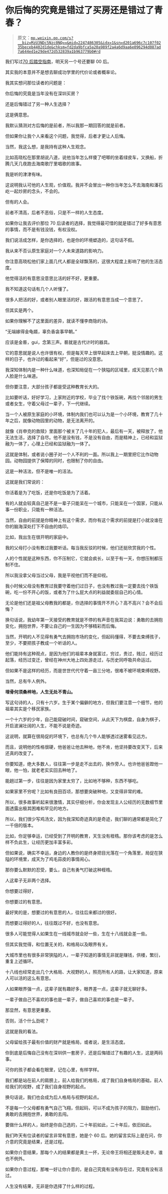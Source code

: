 # 你后悔的究竟是错过了买房还是错过了青春？

> 原文：[`mp.weixin.qq.com/s?__biz=MzU3NDc5Nzc0NQ==&mid=2247486305&idx=1&sn=d201a696c7c107f0235beceb4402d1de&chksm=fd2da9bfca5a20a989f2a4a6d9aa6e096294d087ad7a644ed1e29de472d532839a1b963779b0#rd`](http://mp.weixin.qq.com/s?__biz=MzU3NDc5Nzc0NQ==&mid=2247486305&idx=1&sn=d201a696c7c107f0235beceb4402d1de&chksm=fd2da9bfca5a20a989f2a4a6d9aa6e096294d087ad7a644ed1e29de472d532839a1b963779b0#rd)

我们写过[70 后踏空指南](http://mp.weixin.qq.com/s?__biz=MzU3NDc5Nzc0NQ==&mid=2247486290&idx=1&sn=f5bdad717e3202b191cdfd3098f46cce&chksm=fd2da98cca5a209a1a2cb040da14abb6ed4d60a8773c53a296921794dc0ae1bc490b131af34b&scene=21#wechat_redirect)，明天另一个号还要聊 00 后。

其实我的本意并不是想去聊成功学里的代价论或者概率论。

我其实想问那位读者的问题是：

你后悔的究竟是当年没有在深圳买房？

还是后悔错过了另一种人生选择？

这是俩意思。

我默认猜测对方后悔的是前者，所以我那一期回答的就是前者。

但如果你让我个人来看这个问题，我觉得，后者才更让人后悔。

当然，我这么想，是我持有这种人生观念。

比如高晓松在那里胡说八道，说他当年怎么样傻了吧唧的坐着绿皮车，又换船，折腾几天几夜跑去海南歌厅里唱歌的故事。

我是听的津津有味。

这说明我认可他的人生观，价值观。我并不会冒出一种你当年怎么不去海南和潘石屹一起炒房的念头，不会的。

但有的人会。

前者不清高，后者不恶俗，只是不一样的人生态度。

如果你让我去评价那位 70 后读者的选择，我觉得最可惜的就是错过了好多有意思的事情，而不是有钱没钱，有权没权。

我们说活成怎样，是你选择的，也是你的环境塑造的，这句话不假。

我从来不否认原生家庭对一个人未来道路的影响力。

你注意高晓松他们家上面几代人都是全球飘荡的，这很大程度上影响了他的生活态度。

他觉得活的有意思没意思比活的好不好，更重要。

我不知道这句话有几个人听懂了。

很多人把活的好，或者别人眼里活的好，跟活的有意思当成一个意思了。

但其实是两个。

如果你理解不了这里面的差异，就读不懂李商隐的诗。

“无端嫁得金龟婿，辜负香衾事早朝。”

应该是金晷，gui，念第三声。晷就是古代计时的器具。

它的意思就是说人也许很有权，但是每天早上很早起床去上早朝，挺没情趣的。这样的日子，也许过的看起来“好”，但是过的没意思。

我深知体制内是一种什么味道，也深知局促在一个狭隘的区域里，成天见那几个熟人脸是什么味道。

但你要注意，大部分孩子都是受这种教育长大的。

比如要听话，好好学习，上家附近的学校，毕业了找个铁饭碗，再找个邻居的男生或者女生，守着父母过一辈子，下一代继续。

当一个人被原生家庭的小环境，体制内我们也可以认为是一个小环境，教育了几十年之后，就像动物园里的动物，是无法离开的。

就像《肖申克的救赎》里面那个被关了几十年的犯人，最后有一天，被释放了，他无法生活，选择了自尽。他不是没有钱，不是没有自由，而是精神上，已经和监狱融为一体了，心理上已经和监狱融为一体了。

这就是体制，或者说小圈子对一个人不利的一面。所以我上一期里把它比作动物园。动物园提供了保障的同时，也限制了你的自由。

这是一种活法，但不是唯一的活法。

这就是我们常说的：

你活着是为了吃饭，还是你吃饭是为了活着。

有的人就会较真自己是不是一辈子只能呆在一个城市，只能呆在一个国家，只能从事一份职业，只能有一种活法。

当然，自由的前提是你精神上有这个需求，而你有这个需求的前提是打小就没谁在你的脑海深处打下不自由的烙印。

比如，我出生在很开明的家庭中。

我的父母打小没有教过我要听话。每当我反驳的时候，他们还挺欣赏我的个性。

人的个性就是这种东西，你不压制它，它就会疯长，以至于有一天，你想压制都压制不住。

所以我没拿父母当过父母，我是平视他们而不是仰视。

我小时候父母没有教育过我要守着他们过日子，也没有教过我一定要去找个铁饭碗，吃一份不开心的饭，或者为了什么屁大点的利益就委屈自己的心情。

无论是他们还是祖父母教我的都是，你选择的事情开不开心？高不高兴？会不会后悔？

换句话说，我幼年第一天接受的教育就是不停的有声音在我耳边说：勇敢的去拥抱变化，拥抱世界，不要让自己的一生因为不够精彩而后悔。

当然，开明的人不见得有勇气去拥抱市场的变化，但起码懂得，不要去束缚孩子，至少，不要把孩子教成一个听话的人。

他们能持有这种观点，是因为他们的祖辈本身就富过，穷过，贵过，贱过，经历过起落，经历过变迁，曾经在神州大地上四处游走过，与历史同呼吸共命运过。

但如果不是这样的经历，而是世世代代守着一亩三分地，很难不被环境束缚视野。

当然，总有牛人例外。

**埋骨何须桑梓地，人生无处不青山。**

写这句诗的人，只有十六岁。生于某个偏僻的地方，但我们要注意一个细节，他的祖辈其实是个移民家族。

一个十六岁的少年，自己能窥破时间，窥破空间，从此天下为棋盘，自身为棋子，开启波澜壮阔的人生，不能不说是奇迹。

这说明，就算在很局促的环境下，也总有几个牛人能够透过迷雾看见远方。

而且，说明他的性格很硬，他爸爸让他去种地，他不肯，他坚持要改变天下，后来还真的改变了。

你要知道，绝大多数人，往往第一步是走不出去的，换作旁人。也许他爸爸蹬他一眼，他一怕，就老老实实回去种地了。

能趟过第一步，往往是因为家里太穷了，比如地不够种，东西不够吃。

如果家里不穷呢？比如有良田百顷，那想要突破种地，又变得非常的难。

所以，很多故事听起来很激情，其实仔细分析，你会发现主人公经历的无数细节里面透露出极其困难和罕见的地方。

所以，我们很少写鸡汤文，因为我深知奇迹真的是奇迹，我们聊的通常都是简化了一千倍的版本。

比如，你足够幸运，已经受到了开明的教育，天生没有桎梏。那你该考虑的是怎么样不负此生，让经历更加丰富多彩。

但如果说，确实不幸运，身边的人教你的是终身把目光落在一个角落里，局促在狭隘的环境里，成天为了鸡毛蒜皮的事情闹心。

那你要么默默的忍受，要么，自己有勇气打破这种桎梏。

人这辈子无非两个选择。

你想要过得好，

你想要过的有意思。

最好笑的是，想要过的有意思的人，往往后来都过的很好。

而想要过得好的人，往往既过不好，也没有意思。

很多人可能觉得人如果生在一线城市就会好一些，生在十八线就会差一些。

但其实我觉得，和位置无关的，和格局以及眼界有关。

大城市里也有很多非常狭隘的人，一辈子知道的事情无非就是赚钱，供楼，繁衍，重复上述循环。

十八线也经常走出几个大格局、大视野的人，照亮所有人的路，让大家知道，原来人可以活的这么有意思。

人如果眼界强一点，这辈子就有趣好多，眼界差一点，这辈子就无聊好多。

一辈子做自己不喜欢的事也是一辈子，做自己喜欢的事也是一辈子。

那显然，有意思更重要。

否则，活个什么劲呢？

这就是我的看法。

父母留给孩子最有价值的财产就是格局，或者说，是生活态度。

你到底是后悔自己没有在深圳供一套房子，还是后悔错过了有趣的人生，这是两码事。

可你的孩子都会看在眼里，记在心里，有样学样。

我们都是站在前人的肩膀上，前人给我们的格局，成了我们自身格局的基础，前人给我们的视野，成了我们自身视野的起点。

换句话说，我们也会成为后人格局与视野的起点。

不是每一个父母都有勇气自己飞翔，但起码，可以不成为孩子的阻力，鼓励他们，勇敢的去拥抱世界，勇敢的去闯。

要做什么样的人，始终是你自己选的，二十年前如此，二十年后，依旧如此。

我们昨天有位读者的留言非常有意思，她是个 60 后。她的留言实际上是在问，你介意的究竟是结果，还是过程。

如果你介意结果，那每个人的结果都是黄土一抔，无论帝王将相还是贩夫走卒，谁也不例外。

如果你介意过程，那唯一好让你介意的，是自己究竟有没有存在过，究竟有没有活过。

人生没有结果，无非是你选择了什么样的过程。